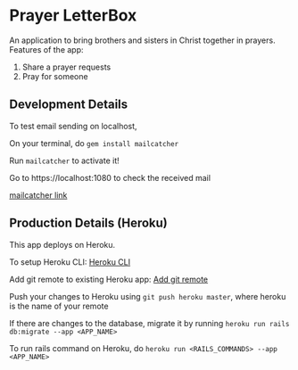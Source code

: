 # Prayer LetterBox

An application to bring brothers and sisters in Christ together in prayers.
Features of the app:

1. Share a prayer requests
2. Pray for someone

## Development Details

To test email sending on localhost,

On your terminal, do `gem install mailcatcher`

Run `mailcatcher` to activate it!

Go to https://localhost:1080 to check the received mail

[mailcatcher link](https://mailcatcher.me/)

## Production Details (Heroku)

This app deploys on Heroku.

To setup Heroku CLI: [Heroku CLI](https://devcenter.heroku.com/articles/heroku-cli)

Add git remote to existing Heroku app: [Add git remote](https://devcenter.heroku.com/articles/git#creating-a-heroku-remote)

Push your changes to Heroku using `git push heroku master`, where heroku is the name of your remote

If there are changes to the database, migrate it by running `heroku run rails db:migrate --app <APP_NAME>`

To run rails command on Heroku, do `heroku run <RAILS_COMMANDS> --app <APP_NAME>`
